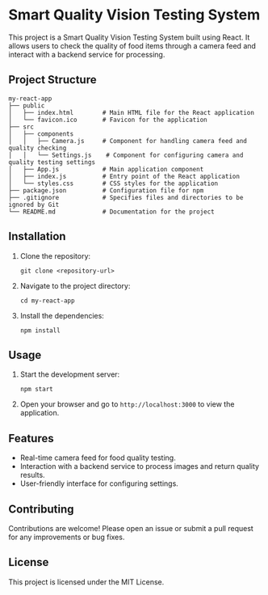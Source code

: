 # Smart Quality Vision Testing System

This project is a Smart Quality Vision Testing System built using React. It allows users to check the quality of food items through a camera feed and interact with a backend service for processing.

## Project Structure

```
my-react-app
├── public
│   ├── index.html        # Main HTML file for the React application
│   └── favicon.ico       # Favicon for the application
├── src
│   ├── components
│   │   ├── Camera.js     # Component for handling camera feed and quality checking
│   │   └── Settings.js    # Component for configuring camera and quality testing settings
│   ├── App.js            # Main application component
│   ├── index.js          # Entry point of the React application
│   └── styles.css        # CSS styles for the application
├── package.json          # Configuration file for npm
├── .gitignore            # Specifies files and directories to be ignored by Git
└── README.md             # Documentation for the project
```

## Installation

1. Clone the repository:
   ```
   git clone <repository-url>
   ```
2. Navigate to the project directory:
   ```
   cd my-react-app
   ```
3. Install the dependencies:
   ```
   npm install
   ```

## Usage

1. Start the development server:
   ```
   npm start
   ```
2. Open your browser and go to `http://localhost:3000` to view the application.

## Features

- Real-time camera feed for food quality testing.
- Interaction with a backend service to process images and return quality results.
- User-friendly interface for configuring settings.

## Contributing

Contributions are welcome! Please open an issue or submit a pull request for any improvements or bug fixes.

## License

This project is licensed under the MIT License.